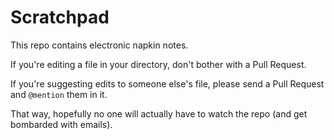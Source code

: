 # Scratchpad

This repo contains electronic napkin notes.

If you're editing a file in your directory, don't bother with a Pull Request.

If you're suggesting edits to someone else's file, please send a Pull Request and `@mention` them in it.

That way, hopefully no one will actually have to watch the repo (and get bombarded with emails).
